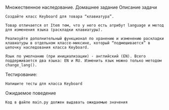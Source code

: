 Множественное наследование. Домашнее задание
Описание задачи

    Создайте класс Keyboard для товара “клавиатура”.

    Товар отличается от Item тем, что у него есть атрибут language и метод для изменения языка (раскладки клавиатуры).

    Реализуйте дополнительный функционал по хранению и изменению раскладки клавиатуры в отдельном классе-миксине, который “подмешивается” в цепочку наследования класса Keyboard.

    Язык по умолчанию (при инициализации) - английский (EN). Всего поддерживается два языка: EN и RU. Изменить язык можно только методом change_lang().

Тестирование:

    Напишите тесты для класса Keyboard

Ожидаемое поведение

    Код в файле main.py должен выдавать ожидаемые значения
